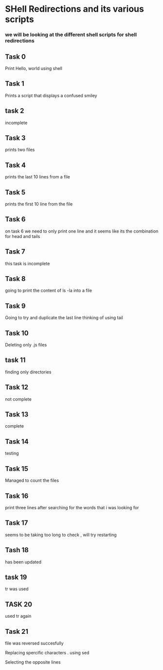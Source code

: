 # SHell Redirections and its various scripts

### we will be looking at the different shell scripts for shell redirections

## Task 0

Print Hello, world using shell

## Task 1 

Prints a script that displays a confused smiley

## task 2

incomplete

## Task 3 

prints two files

## Task 4

prints the last 10 lines from a file 

## Task 5

prints the first 10 line from the file

## Task 6 

on task 6 we need to only print one line and it seems like its the combination for head and tails

## Task 7

this task is incomplete

## Task 8

going to print the content of ls -la into a file

## Task 9 

Going to try and duplicate the last line thinking of using tail

## Task 10 

Deleting only .js files

## task 11

finding only directories

## Task 12

not complete

## Task 13

complete

## Task 14 
 
testing 

## Task 15 

Managed to count the files

## Task 16 

print three lines after searching for the words that i was looking for 

## Task 17

seems to be taking too long to check , will try restarting 
## Tash 18 

has been updated

## task 19 

tr was used 

## TASK 20

used tr again

## Task 21

file was reversed succesfully

Replacing spercific characters . using sed 

Selecting the opposite lines
